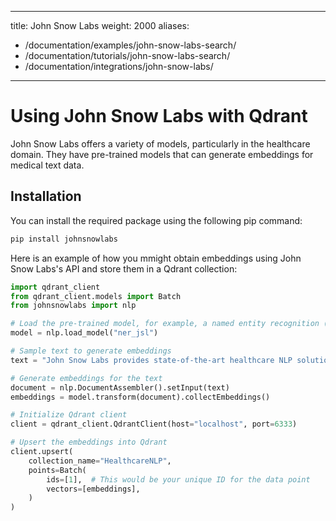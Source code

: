 
---
title: John Snow Labs
weight: 2000
aliases:
  - /documentation/examples/john-snow-labs-search/
  - /documentation/tutorials/john-snow-labs-search/
  - /documentation/integrations/john-snow-labs/ 
---

# Using John Snow Labs with Qdrant 

John Snow Labs offers a variety of models, particularly in the healthcare domain. They have pre-trained models that can generate embeddings for medical text data.

## Installation

You can install the required package using the following pip command:

```bash
pip install johnsnowlabs
```


Here is an example of how you mmight obtain embeddings using John Snow Labs's API and store them in a Qdrant collection:

```python
import qdrant_client
from qdrant_client.models import Batch
from johnsnowlabs import nlp

# Load the pre-trained model, for example, a named entity recognition (NER) model
model = nlp.load_model("ner_jsl")

# Sample text to generate embeddings
text = "John Snow Labs provides state-of-the-art healthcare NLP solutions."

# Generate embeddings for the text
document = nlp.DocumentAssembler().setInput(text)
embeddings = model.transform(document).collectEmbeddings()

# Initialize Qdrant client
client = qdrant_client.QdrantClient(host="localhost", port=6333)

# Upsert the embeddings into Qdrant
client.upsert(
    collection_name="HealthcareNLP",
    points=Batch(
        ids=[1],  # This would be your unique ID for the data point
        vectors=[embeddings],
    )
)

```

